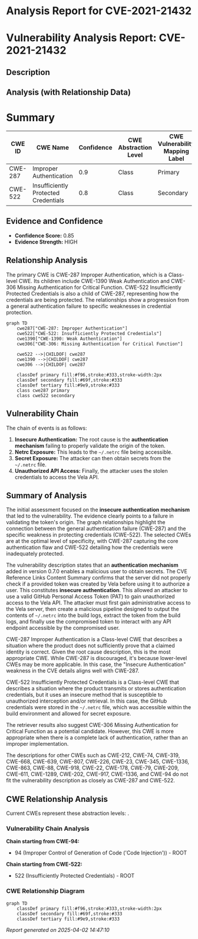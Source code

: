 # Analysis Report for CVE-2021-21432

# Vulnerability Analysis Report: CVE-2021-21432

## Description



## Analysis (with Relationship Data)

# Summary
| CWE ID | CWE Name | Confidence | CWE Abstraction Level | CWE Vulnerability Mapping Label | CWE-Vulnerability Mapping Notes |
|---|---|---|---|---|---|
| CWE-287 | Improper Authentication | 0.9 | Class | Primary | Discouraged |
| CWE-522 | Insufficiently Protected Credentials | 0.8 | Class | Secondary | Allowed-with-Review |

## Evidence and Confidence

*   **Confidence Score:** 0.85
*   **Evidence Strength:** HIGH

## Relationship Analysis
The primary CWE is CWE-287 Improper Authentication, which is a Class-level CWE. Its children include CWE-1390 Weak Authentication and CWE-306 Missing Authentication for Critical Function. CWE-522 Insufficiently Protected Credentials is also a child of CWE-287, representing how the credentials are being protected. The relationships show a progression from a general authentication failure to specific weaknesses in credential protection.

```mermaid
graph TD
    cwe287["CWE-287: Improper Authentication"]
    cwe522["CWE-522: Insufficiently Protected Credentials"]
    cwe1390["CWE-1390: Weak Authentication"]
    cwe306["CWE-306: Missing Authentication for Critical Function"]
    
    cwe522 -->|CHILDOF| cwe287
    cwe1390 -->|CHILDOF| cwe287
    cwe306 -->|CHILDOF| cwe287
    
    classDef primary fill:#f96,stroke:#333,stroke-width:2px
    classDef secondary fill:#69f,stroke:#333
    classDef tertiary fill:#9e9,stroke:#333
    class cwe287 primary
    class cwe522 secondary
```

## Vulnerability Chain
The chain of events is as follows:
1.  **Insecure Authentication:** The root cause is the **authentication mechanism** failing to properly validate the origin of the token.
2.  **Netrc Exposure:** This leads to the `~/.netrc` file being accessible.
3.  **Secret Exposure:** The attacker can then obtain secrets from the `~/.netrc` file.
4.  **Unauthorized API Access:** Finally, the attacker uses the stolen credentials to access the Vela API.

## Summary of Analysis
The initial assessment focused on the **insecure authentication mechanism** that led to the vulnerability. The evidence clearly points to a failure in validating the token's origin. The graph relationships highlight the connection between the general authentication failure (CWE-287) and the specific weakness in protecting credentials (CWE-522). The selected CWEs are at the optimal level of specificity, with CWE-287 capturing the core authentication flaw and CWE-522 detailing how the credentials were inadequately protected.

The vulnerability description states that an **authentication mechanism** added in version 0.7.0 enables a malicious user to obtain secrets. The CVE Reference Links Content Summary confirms that the server did not properly check if a provided token was created by Vela before using it to authorize a user. This constitutes **insecure authentication**. This allowed an attacker to use a valid GitHub Personal Access Token (PAT) to gain unauthorized access to the Vela API. The attacker must first gain administrative access to the Vela server, then create a malicious pipeline designed to output the contents of `~/.netrc` into the build logs, extract the token from the build logs, and finally use the compromised token to interact with any API endpoint accessible by the compromised user.

CWE-287 Improper Authentication is a Class-level CWE that describes a situation where the product does not sufficiently prove that a claimed identity is correct. Given the root cause description, this is the most appropriate CWE. While CWE-287 is discouraged, it's because lower-level CWEs may be more applicable. In this case, the "Insecure Authentication" weakness in the CVE details aligns well with CWE-287.

CWE-522 Insufficiently Protected Credentials is a Class-level CWE that describes a situation where the product transmits or stores authentication credentials, but it uses an insecure method that is susceptible to unauthorized interception and/or retrieval. In this case, the GitHub credentials were stored in the `~/.netrc` file, which was accessible within the build environment and allowed for secret exposure.

The retriever results also suggest CWE-306 Missing Authentication for Critical Function as a potential candidate. However, this CWE is more appropriate when there is a complete lack of authentication, rather than an improper implementation.

The descriptions for other CWEs such as CWE-212, CWE-74, CWE-319, CWE-668, CWE-639, CWE-807, CWE-226, CWE-23, CWE-345, CWE-1336, CWE-863, CWE-88, CWE-918, CWE-22, CWE-178, CWE-79, CWE-209, CWE-611, CWE-1289, CWE-202, CWE-917, CWE-1336, and CWE-94 do not fit the vulnerability description as closely as CWE-287 and CWE-522.


## CWE Relationship Analysis

Current CWEs represent these abstraction levels: .


### Vulnerability Chain Analysis

**Chain starting from CWE-94:**
- 94 (Improper Control of Generation of Code ('Code Injection')) - ROOT


**Chain starting from CWE-522:**
- 522 (Insufficiently Protected Credentials) - ROOT



### CWE Relationship Diagram

```mermaid
graph TD
    classDef primary fill:#f96,stroke:#333,stroke-width:2px
    classDef secondary fill:#69f,stroke:#333
    classDef tertiary fill:#9e9,stroke:#333
```



*Report generated on 2025-04-02 14:47:10*
